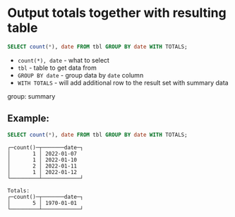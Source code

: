 # Output totals together with resulting table

```sql
SELECT count(*), date FROM tbl GROUP BY date WITH TOTALS;
```

- `count(*), date` - what to select 
- `tbl` - table to get data from
- `GROUP BY date` - group data by `date` column
- `WITH TOTALS` - will add additional row to the result set with summary data 

group: summary

## Example: 
```sql
SELECT count(*), date FROM tbl GROUP BY date WITH TOTALS;
```
```
┌─count()─┬───────date─┐
│       1 │ 2022-01-07 
│       1 │ 2022-01-10 
│       2 │ 2022-01-11 
│       1 │ 2022-01-12 
└─────────┴────────────┘

Totals:
┌─count()─┬───────date─┐
│       5 │ 1970-01-01 
└─────────┴────────────┘
```

